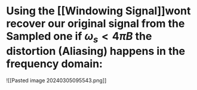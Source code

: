 # Using the [[Windowing Signal]]wont recover our original signal from the Sampled one if $\omega_s\lt 4\pi B$ the distortion (Aliasing) happens in the frequency domain:
![[Pasted image 20240305095543.png]]